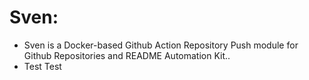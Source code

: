 # Sven:

* Sven is a Docker-based Github Action Repository Push module for Github Repositories and README Automation Kit..
* Test Test